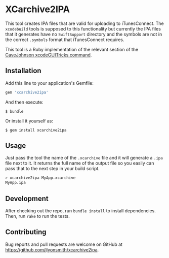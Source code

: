 # XCarchive2IPA

This tool creates IPA files that are valid for uploading to iTunesConnect.  The `xcodebuild` tools is supposed to this functionality but currently the IPA files that it generates have no `SwiftSupport` directory and the symbols are not in the correct `.symbols` format that iTunesConnect requires.

This tool is a Ruby implementation of the relevant section of the [CaveJohnson xcodeGUITricks command](https://github.com/drewcrawford/CaveJohnson/blob/master/cavejohnson/__init__.py#L84).

## Installation

Add this line to your application's Gemfile:

```ruby
gem 'xcarchive2ipa'
```

And then execute:

    $ bundle

Or install it yourself as:

    $ gem install xcarchive2ipa

## Usage

Just pass the tool the name of the `.xcarchive` file and it will generate a `.ipa` file next to it.  It returns the full name of the output file so you easily can pass that to the next step in your build script.

```bash
> xcarchive2ipa MyApp.xcarchive
MyApp.ipa
```

## Development

After checking out the repo, run `bundle install` to install dependencies. Then, run `rake` to run the tests.

## Contributing

Bug reports and pull requests are welcome on GitHub at https://github.com/jlyonsmith/xcarchive2ipa.
